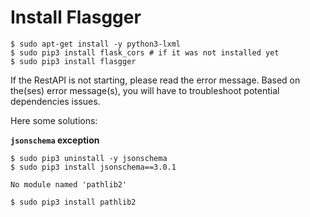 # **Install Flasgger**

```
$ sudo apt-get install -y python3-lxml
$ sudo pip3 install flask_cors # if it was not installed yet
$ sudo pip3 install flasgger
```

If the RestAPI is not starting, please read the error message. Based on the(ses) error message(s), you will have to troubleshoot potential dependencies issues. 

Here some solutions:

**`jsonschema` exception**

```
$ sudo pip3 uninstall -y jsonschema 
$ sudo pip3 install jsonschema==3.0.1
```

`No module named 'pathlib2'`

```
$ sudo pip3 install pathlib2
```
